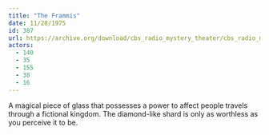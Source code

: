 ```yaml
---
title: "The Frammis"
date: 11/28/1975
id: 387
url: https://archive.org/download/cbs_radio_mystery_theater/cbs_radio_mystery_theater-0351-0400.zip/cbs_radio_mystery_theater-0351-0400%2Fcbsrmt_0387_the_frammis.mp3
actors:
  - 140
  - 35
  - 155
  - 38
  - 16
---
```

A magical piece of glass that possesses a power to affect people travels through a fictional kingdom. The diamond-like shard is only as worthless as you perceive it to be.